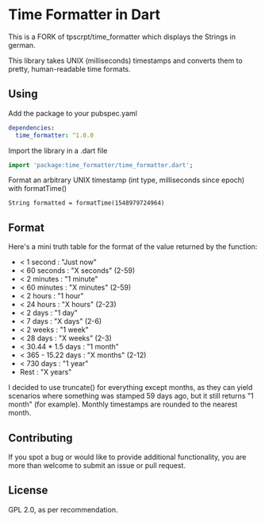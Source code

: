 # Time Formatter in Dart
This is a FORK of tpscrpt/time_formatter which displays the Strings in german.

This library takes UNIX (milliseconds) timestamps and converts them to pretty, human-readable time formats.

## Using
Add the package to your pubspec.yaml
```yaml
dependencies:
  time_formatter: ^1.0.0
```
Import the library in a .dart file
```dart
import 'package:time_formatter/time_formatter.dart';
```
Format an arbitrary UNIX timestamp (int type, milliseconds since epoch) with formatTime()
```
String formatted = formatTime(1548979724964)
```

## Format
Here's a mini truth table for the format of the value returned by the function:
 - < 1 second         : "Just now"
 - < 60 seconds       : "X seconds" (2-59)
 - < 2 minutes        : "1 minute" 
 - < 60 minutes       : "X minutes" (2-59)
 - < 2 hours          : "1 hour"
 - < 24 hours         : "X hours" (2-23)
 - < 2 days           : "1 day"
 - < 7 days           : "X days" (2-6)
 - < 2 weeks          : "1 week"
 - < 28 days          : "X weeks" (2-3)
 - < 30.44 * 1.5 days : "1 month"
 - < 365 - 15.22 days : "X months" (2-12)
 - < 730 days         : "1 year"
 - Rest               : "X years"

I decided to use truncate() for everything except months, as they can yield scenarios where something was stamped 59 days ago, but it still returns "1 month" (for example). Monthly timestamps are rounded to the nearest month.

## Contributing
If you spot a bug or would like to provide additional functionality, you are more than welcome to submit an issue or pull request.

## License
GPL 2.0, as per recommendation.
